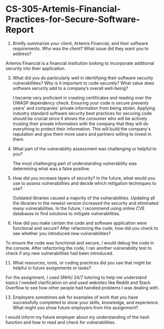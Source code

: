 # CS-305-Artemis-Financial-Practices-for-Secure-Software-Report

1. Briefly summarize your client, Artemis Financial, and their software requirements. Who was the client? What issue did they want you to address?
   
  Artemis Financial is a financial institution looking to incorporate additional security into their application.
  
3. What did you do particularly well in identifying their software security vulnerabilities? Why is it important to code securely? What value does software security add to a company’s overall well-being?
   
   I became very proficient in creating certificates and reading over the OWASP dependency check. Ensuring your code is secure prevents users' and companies' private information from being stolen. Applying industry standard software security best practices for securing code should be crucial since it shows the consumer who will be actively trusting their private information with the company that they will do everything to protect their information. This will build the company's reputation and give them more users and partners willing to invest in them.
   
5. What part of the vulnerability assessment was challenging or helpful to you?
   
   The most challenging part of understanding vulnerability was determining what was a false positive.
   
7. How did you increase layers of security? In the future, what would you use to assess vulnerabilities and decide which mitigation techniques to use?
   
   Outdated libraries caused a majority of the vulnerabilities. Updating all the libraries to the newest version increased the security and eliminated many vulnerabilities. In the future, I recommend using online CVE databases to find solutions to mitigate vulnerabilities.
   
9. How did you make certain the code and software application were functional and secure? After refactoring the code, how did you check to see whether you introduced new vulnerabilities?
    
  To ensure the code was functional and secure, I would debug the code in the console. After refactoring the code, I ran another vulnerability test to check if any new vulnerabilities had been introduced.

11. What resources, tools, or coding practices did you use that might be helpful in future assignments or tasks?
    
   For the assignment, I used SNHU 24/7 tutoring to help me understand topics I needed clarification on and used websites like Reddit and Stack Overflow to see how other people had handled problems I was dealing with.
   
13. Employers sometimes ask for examples of work that you have successfully completed to show your skills, knowledge, and experience. What might you show future employers from this assignment?

   I would inform my future employer about my understanding of the hash function and how to read and check for vulnerabilities.
